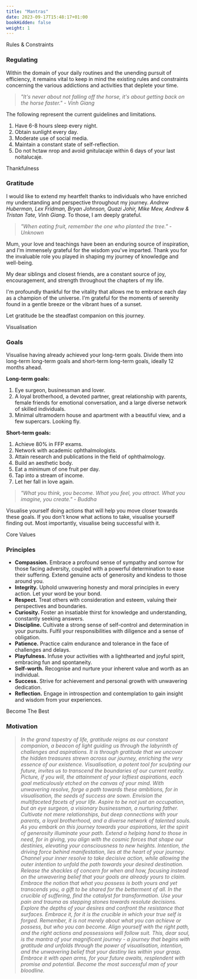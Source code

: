 ```yaml
---
title: "Mantras"
date: 2023-09-17T15:48:17+01:00
bookHidden: false
weight: 1
---
```




<n2>Rules & Constraints</n2>
### Regulating

Within the domain of your daily routines and the unending pursuit of efficiency, it remains vital to keep in mind the existing rules and constraints concerning the various addictions and activities that deplete your time. 

> *"It's never about not falling off the horse, it's about getting back on the horse faster." - Vinh Giang*

The following represent the current guidelines and limitations.
1. Have 6-8 hours sleep every night.
2. Obtain sunlight every day.
3. Moderate use of social media.
5. Maintain a constant state of self-reflection.
6. Do not hctaw nrop and avoid gnitulacaje within 6 days of your last noitalucaje.



<n2>Thankfulness</n2>
### Gratitude

I would like to extend my heartfelt thanks to individuals who have enriched my understanding and perspective throughout my journey. *Andrew Huberman, Lex Fridman, Bryan Johnson, Quazi Johir, Mike Mew, Andrew & Tristan Tate, Vinh Giang*. To those, I am deeply grateful.

> *"When eating fruit, remember the one who planted the tree." - Unknown*

Mum, your love and teachings have been an enduring source of inspiration, and I'm immensely grateful for the wisdom you've imparted. Thank you for the invaluable role you played in shaping my journey of knowledge and well-being.

My dear siblings and closest friends, are a constant source of joy, encouragement, and strength throughout the chapters of my life.

I'm profoundly thankful for the vitality that allows me to embrace each day as a champion of the universe. I'm grateful for the moments of serenity found in a gentle breeze or the vibrant hues of a sunset.

Let gratitude be the steadfast companion on this journey.



<n2>Visualisation</n2>
### Goals

Visualise having already achieved your long-term goals. Divide them into long-term long-term goals and short-term long-term goals, ideally 12 months ahead.

**Long-term goals:**
1. Eye surgeon, businessman and lover.
2. A loyal brotherhood, a devoted partner, great relationship with parents, female friends for emotional conversation, and a large diverse network of skilled individuals.
3. Minimal ultramodern house and apartment with a beautiful view, and a few supercars. Looking fly.

**Short-term goals:**
1. Achieve 80% in FFP exams. 
3. Network with academic ophthalmologists.
2. Attain research and publications in the field of ophthalmology.
4. Build an aesthetic body.
5. Eat a minimum of one fruit per day.
6. Tap into a stream of income.
7. Let her fall in love again.

> *"What you think, you become. What you feel, you attract. What you imagine, you create." - Buddha*

Visualise yourself doing actions that will help you move closer towards these goals. If you don't know what actions to take, visualise yourself finding out. Most importantly, visualise being successful with it.

<n2>Core Values</n2>
### Principles

- **Compassion.** Embrace a profound sense of sympathy and sorrow for those facing adversity, coupled with a powerful determination to ease their suffering. Extend genuine acts of generosity and kindess to those around you. 
- **Integrity.** Uphold unwavering honesty and moral principles in every action. Let your word be your bond.
- **Respect.** Treat others with consideration and esteem, valuing their perspectives and boundaries. 
- **Curiosity.** Foster an insatiable thirst for knowledge and understanding, constantly seeking answers. 
- **Discipline.** Cultivate a strong sense of self-control and determination in your pursuits. Fulfil your responsibilities with diligence and a sense of obligation. 
- **Patience.** Practice calm endurance and tolerance in the face of challenges and delays. 
- **Playfulness.** Infuse your activities with a lighthearted and joyful spirit, embracing fun and spontaneity. 
- **Self-worth.** Recognise and nurture your inherent value and worth as an individual. 
- **Success.** Strive for achievement and personal growth with unwavering dedication. 
- **Reflection.** Engage in introspection and contemplation to gain insight and wisdom from your experiences.

<n2>Become The Best</n2>
### Motivation

> <i>In the grand tapestry of life, gratitude reigns as our constant companion, a beacon of light guiding us through the labyrinth of challenges and aspirations. It is through gratitude that we uncover the hidden treasures strewn across our journey, enriching the very essence of our existence. Visualisation, a potent tool for sculpting our future, invites us to transcend the boundaries of our current reality. Picture, if you will, the attainment of your loftiest aspirations, each goal meticulously etched on the canvas of your mind. With unwavering resolve, forge a path towards these ambitions, for in visualisation, the seeds of success are sown. Envision the multifaceted facets of your life. Aspire to be not just an occupation, but an eye surgeon, a visionary businessman, a nurturing father. Cultivate not mere relationships, but deep connections with your parents, a loyal brotherhood, and a diverse network of talented souls. As you embark on this journey towards your aspirations, let the spirit of generosity illuminate your path. Extend a helping hand to those in need, for in giving, you align with the cosmic forces that shape our destinies, elevating your consciousness to new heights. Intention, the driving force behind manifestation, lies at the heart of your journey. Channel your inner resolve to take decisive action, while allowing the outer intention to unfold the path towards your desired destination. Release the shackles of concern for when and how, focusing instead on the unwavering belief that your goals are already yours to claim. Embrace the notion that what you possess is both yours and yet transcends you, a gift to be shared for the betterment of all. In the crucible of suffering, find the catalyst for transformation. Use your pain and trauma as stepping stones towards resolute decisions. Explore the depths of your desires and confront the resistance that surfaces. Embrace it, for it is the crucible in which your true self is forged. Remember, it is not merely about what you can achieve or possess, but who you can become. Align yourself with the right path, and the right actions and possessions will follow suit. This, dear soul, is the mantra of your magnificent journey - a journey that begins with gratitude and unfolds through the power of visualisation, intention, and the unwavering belief that your destiny lies within your grasp. Embrace it with open arms, for your future awaits, resplendent with promise and potential. Become the most successful man of your bloodline.</i>



